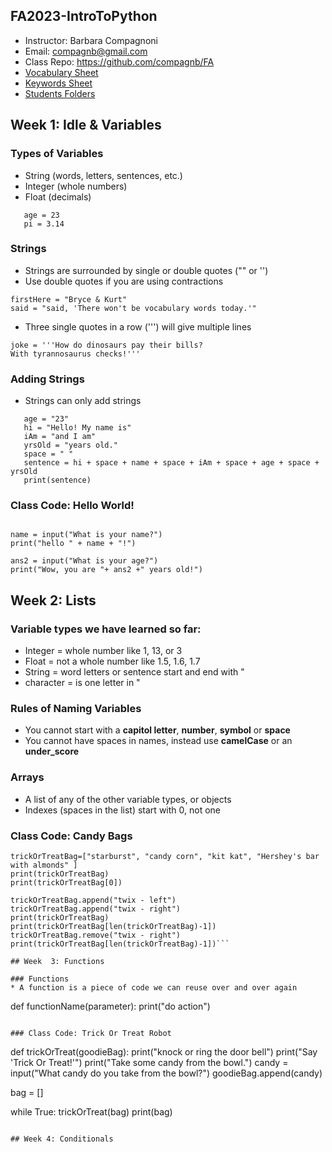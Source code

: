 ## FA2023-IntroToPython
* Instructor: Barbara Compagnoni
* Email: compagnb@gmail.com
* Class Repo: https://github.com/compagnb/FA
* [Vocabulary Sheet](wkNotes/vocab.md)
* [Keywords Sheet](wkNotes/keywords.md)
* [Students Folders](studentWork)

## Week 1: Idle & Variables

### Types of Variables
* String (words, letters, sentences, etc.)
* Integer (whole numbers)
* Float (decimals)
```name = "Barb"
   age = 23
   pi = 3.14
```

### Strings
* Strings are surrounded by single or double quotes ("" or '')
* Use double quotes if you are using contractions
```
firstHere = "Bryce & Kurt"
said = "said, 'There won't be vocabulary words today.'"
```
* Three single quotes in a row (''') will give multiple lines
```
joke = '''How do dinosaurs pay their bills?
With tyrannosaurus checks!'''
```

### Adding Strings
* Strings can only add strings
```name = "Barb"
   age = "23"
   hi = "Hello! My name is"
   iAm = "and I am"
   yrsOld = "years old."
   space = " "
   sentence = hi + space + name + space + iAm + space + age + space + yrsOld
   print(sentence)
```

### Class Code: Hello World!

```# This is a comment

name = input("What is your name?")
print("hello " + name + "!")

ans2 = input("What is your age?")
print("Wow, you are "+ ans2 +" years old!")

```

## Week 2: Lists

### Variable types we have learned so far:
* Integer = whole number like 1, 13, or 3
* Float = not a whole number like 1.5, 1.6, 1.7
* String = word letters or sentence start and end with "
* character = is one letter in "

### Rules of Naming Variables
* You cannot start with a **capitol letter**, **number**, **symbol** or **space**
* You cannot have spaces in names, instead use **camelCase** or an **under_score**

### Arrays
* A list of any of the other variable types, or objects
* Indexes (spaces in the list) start with 0, not one

### Class Code: Candy Bags
```
trickOrTreatBag=["starburst", "candy corn", "kit kat", "Hershey's bar with almonds" ]
print(trickOrTreatBag)
print(trickOrTreatBag[0])

trickOrTreatBag.append("twix - left")
trickOrTreatBag.append("twix - right")
print(trickOrTreatBag)
print(trickOrTreatBag[len(trickOrTreatBag)-1])
trickOrTreatBag.remove("twix - right")
print(trickOrTreatBag[len(trickOrTreatBag)-1])```

## Week  3: Functions

### Functions
* A function is a piece of code we can reuse over and over again
```
def functionName(parameter):
    print("do action")
```

### Class Code: Trick Or Treat Robot
```
def trickOrTreat(goodieBag):
    print("knock or ring the door bell")
    print("Say 'Trick Or Treat!'")
    print("Take some candy from the bowl.")
    candy = input("What candy do you take from the bowl?")
    goodieBag.append(candy)
    
bag = []

while True:
    trickOrTreat(bag)
    print(bag)
```

## Week 4: Conditionals
